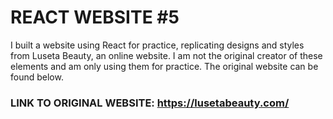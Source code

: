# REACT WEBSITE #5
I built a website using React for practice, replicating designs and styles from Luseta Beauty, an online website. 
I am not the original creator of these elements and am only using them for practice. The original website can be found below.
### LINK TO ORIGINAL WEBSITE: https://lusetabeauty.com/
